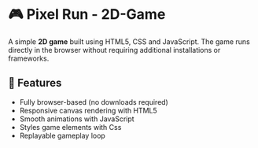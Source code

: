 # 🎮 Pixel Run - 2D-Game
A simple **2D game** built using HTML5, CSS and JavaScript. The game runs directly in the browser without requiring additional installations or frameworks.

## 🚀 Features
- Fully browser-based (no downloads required)
- Responsive canvas rendering with HTML5
- Smooth animations with JavaScript
- Styles game elements with Css
- Replayable gameplay loop


